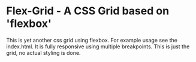 Flex-Grid - A CSS Grid based on 'flexbox'
================================================

This is yet another css grid using flexbox. For example
usage see the index.html. It is fully responsive using
multiple breakpoints. This is just the grid, no actual
styling is done.